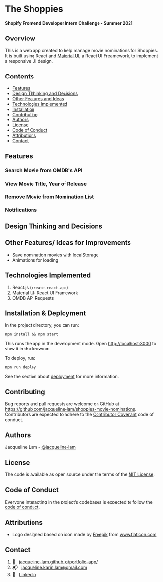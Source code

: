 # The Shoppies
#### Shopify Frontend Developer Intern Challenge - Summer 2021

## Overview
This is a web app created to help manage movie nominations for Shoppies. It is built using React and [Material UI](https://material-ui.com/), a React UI Freamework, to implement a responsive UI design.

## Contents
- [Features](#features)
- [Design Thhinking and Decisions](#design-thinking-and-decisions)
- [Other Features and Ideas](#other-features-and-ideas)
- [Technologies Implemented](#technologies-implemented)
- [Installation](#installation)
- [Contributing](#contributing)
- [Authors](#authors)
- [License](#license)
- [Code of Conduct](#code-of-conduct)
- [Attributions](#attributions)
- [Contact](#contact)

## Features
### Search Movie from OMDB's API
### View Movie Title, Year of Release
### Remove Movie from Nomination List
### Notifications

## Design Thinking and Decisions

## Other Features/ Ideas for Improvements
* Save nomination movies with localStorage
* Animations for loading

## Technologies Implemented
1. React.js (`create-react-app`)
2. Material UI: React UI Framework
3. OMDB API Requests

## Installation & Deployment
In the project directory, you can run:

`npm install && npm start`

This runs the app in the development mode.
Open [http://localhost:3000](http://localhost:3000) to view it in the browser.

To deploy, run:

`npm run deploy`

See the section about [deployment](https://facebook.github.io/create-react-app/docs/deployment) for more information.

## Contributing
Bug reports and pull requests are welcome on GitHub at https://github.com/jacqueline-lam/shoppies-movie-nominations. Contributors are expected to adhere to the [Contributor Covenant](http://contributor-covenant.org) code of conduct.

## Authors
Jacqueline Lam - [@jacqueline-lam](https://github.com/jacqueline-lam/)

## License
The code is available as open source under the terms of the [MIT License](https://opensource.org/licenses/MIT).

## Code of Conduct
Everyone interacting in the project’s codebases is expected to follow the [code of conduct](https://github.com/jacqueline-lam/shoppies-movie-nominations/blob/main/CODE_OF_CONDUCT.md).

## Attributions
* Logo designed based on icon made by <a href="https://www.flaticon.com/authors/freepik" title="Freepik">Freepik</a> from <a href="https://www.flaticon.com/" title="Flaticon">www.flaticon.com</a>

## Contact
1. :link: &nbsp; [jacqueline-lam.github.io/portfolio-app/](https://jacqueline-lam.github.io/portfolio-app/) <br>
2. :mailbox_with_mail: &nbsp; jacqueline.karin.lam@gmail.com
3. :briefcase: &nbsp; [LinkedIn](https://www.linkedin.com/in/utkarsh-patadia-a291a7171/)
